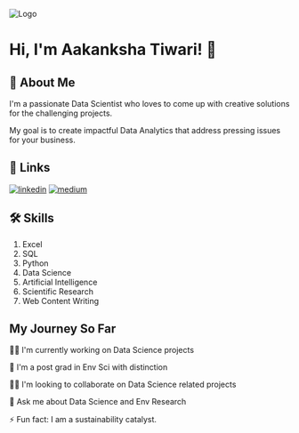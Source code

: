 
![Logo](https://gh-stats-gen.vercel.app/)


# Hi, I'm Aakanksha Tiwari! 👋

## 🚀 About Me

I'm a passionate Data Scientist who loves to come up with creative solutions for the challenging projects. 

My goal is to create impactful Data Analytics that address pressing issues for your business.


## 🔗 Links

[![linkedin](www.linkedin.com/in/aakanksha-tiwari-alpha-leader)](https://www.linkedin.com/)
[![medium](https://medium.com/@akki2tiwari/aakanksha-tiwari-she-her-f5d7d71dcc67)](https://medium.com/)


## 🛠 Skills

1. Excel
2. SQL
3. Python
4. Data Science
5. Artificial Intelligence
6. Scientific Research
7. Web Content Writing


## My Journey So Far
👩‍💻 I'm currently working on Data Science projects

🧠 I'm a post grad in Env Sci with distinction

👯‍♀️ I'm looking to collaborate on Data Science related projects

💬 Ask me about Data Science and Env Research

⚡️ Fun fact: I am a sustainability catalyst.

